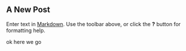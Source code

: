 ## A New Post

Enter text in [Markdown](http://daringfireball.net/projects/markdown/). Use the toolbar above, or click the **?** button for formatting help.

ok here we go
